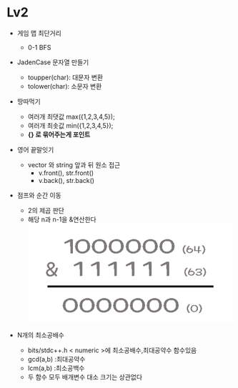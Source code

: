 #   Lv2

-   게임 맵 최단거리
    -   0-1 BFS
-   JadenCase 문자열 만들기
    -   toupper(char): 대문자 변환
    -   tolower(char): 소문자 변환
- 땅따먹기
    -  여러개 최댓값 max({1,2,3,4,5});
    -  여러개 최솟값 min({1,2,3,4,5}); 
    - **{} 로 묶어주는게 포인트**
- 영어 끝말잇기
  - vector 와 string 앞과 뒤 원소 접근
    - v.front(), str.front()
    - v.back(), str.back()
-   점프와 순간 이동
    -   2의 제곱 판단
    - 해당 n과 n-1을 &연산한다   
    ![2의제곱](two.png)

-   N개의 최소공배수
    -   bits/stdc++.h  < numeric >에 최소공배수,최대공약수 함수있음
    -   gcd(a,b) :최대공약수
    -   lcm(a,b) :최소공백수 
    -   두 함수 모두 배개변수 대소 크기는 상관없다